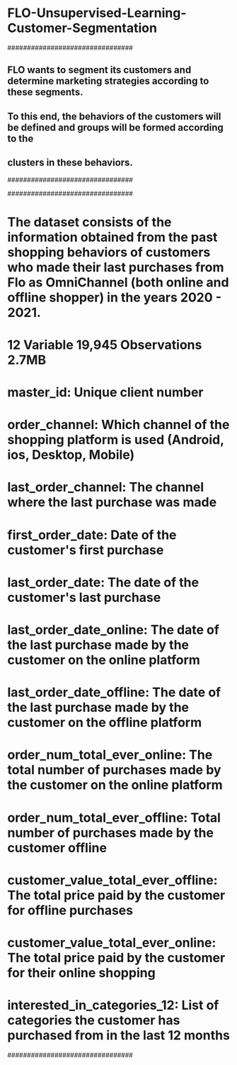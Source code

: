 # FLO-Unsupervised-Learning-Customer-Segmentation

################################
## FLO wants to segment its customers and determine marketing strategies according to these segments. 
## To this end, the behaviors of the customers will be defined and groups will be formed according to the 
## clusters in these behaviors.
################################

################################
# The dataset consists of the information obtained from the past shopping behaviors of customers who made their last purchases from Flo as OmniChannel (both online and offline shopper) in the years 2020 - 2021.
# 12 Variable 19,945 Observations 2.7MB
# master_id: Unique client number
# order_channel: Which channel of the shopping platform is used (Android, ios, Desktop, Mobile)
# last_order_channel: The channel where the last purchase was made
# first_order_date: Date of the customer's first purchase
# last_order_date: The date of the customer's last purchase
# last_order_date_online: The date of the last purchase made by the customer on the online platform
# last_order_date_offline: The date of the last purchase made by the customer on the offline platform
# order_num_total_ever_online: The total number of purchases made by the customer on the online platform
# order_num_total_ever_offline: Total number of purchases made by the customer offline
# customer_value_total_ever_offline: The total price paid by the customer for offline purchases
# customer_value_total_ever_online: The total price paid by the customer for their online shopping
# interested_in_categories_12: List of categories the customer has purchased from in the last 12 months
################################
